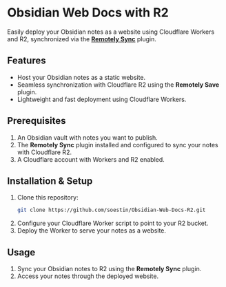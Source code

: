 # Obsidian Web Docs with R2

Easily deploy your Obsidian notes as a website using Cloudflare Workers and R2, synchronized via the [**Remotely Sync**](https://github.com/sboesen/remotely-sync) plugin.

## Features
- Host your Obsidian notes as a static website.
- Seamless synchronization with Cloudflare R2 using the **Remotely Save** plugin.
- Lightweight and fast deployment using Cloudflare Workers.

## Prerequisites
1. An Obsidian vault with notes you want to publish.
2. The **Remotely Sync** plugin installed and configured to sync your notes with Cloudflare R2.
3. A Cloudflare account with Workers and R2 enabled.

## Installation & Setup
1. Clone this repository:
   ```bash
   git clone https://github.com/soestin/Obsidian-Web-Docs-R2.git
   ```
2. Configure your Cloudflare Worker script to point to your R2 bucket.
3. Deploy the Worker to serve your notes as a website.

## Usage
1. Sync your Obsidian notes to R2 using the **Remotely Sync** plugin.
2. Access your notes through the deployed website.


